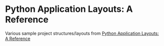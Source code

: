 # Python Application Layouts: A Reference

Various sample project structures/layouts from 
[Python Application Layouts: A Reference][realpython]

[realpython]: https://realpython.com/python-application-layouts/